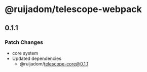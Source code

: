 # @ruijadom/telescope-webpack

## 0.1.1

### Patch Changes

- core system
- Updated dependencies
  - @ruijadom/telescope-core@0.1.1
